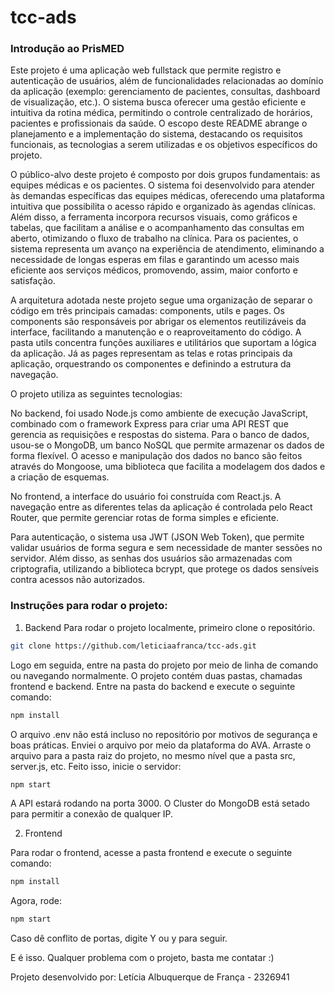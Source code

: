 # tcc-ads
### Introdução ao PrisMED

Este projeto é uma aplicação web fullstack que permite registro e autenticação de usuários, além de funcionalidades relacionadas ao domínio da aplicação (exemplo: gerenciamento de pacientes, consultas, dashboard de visualização, etc.). O sistema busca oferecer uma gestão eficiente e intuitiva da rotina médica, permitindo o controle centralizado de horários, pacientes e profissionais da saúde. O escopo deste README abrange o planejamento e a implementação do sistema, destacando os requisitos funcionais, as tecnologias a serem utilizadas e os objetivos específicos do projeto.

O público-alvo deste projeto é composto por dois grupos fundamentais: as equipes médicas e os pacientes. O sistema foi desenvolvido para atender às demandas específicas das equipes médicas, oferecendo uma plataforma intuitiva que possibilita o acesso rápido e organizado às agendas clínicas. Além disso, a ferramenta incorpora recursos visuais, como gráficos e tabelas, que facilitam a análise e o acompanhamento das consultas em aberto, otimizando o fluxo de trabalho na clínica. Para os pacientes, o sistema representa um avanço na experiência de atendimento, eliminando a necessidade de longas esperas em filas e garantindo um acesso mais eficiente aos serviços médicos, promovendo, assim, maior conforto e satisfação.

A arquitetura adotada neste projeto segue uma organização de separar o código em três principais camadas: components, utils e pages. Os components são responsáveis por abrigar os elementos reutilizáveis da interface, facilitando a manutenção e o reaproveitamento do código. A pasta utils concentra funções auxiliares e utilitários que suportam a lógica da aplicação. Já as pages representam as telas e rotas principais da aplicação, orquestrando os componentes e definindo a estrutura da navegação.

O projeto utiliza as seguintes tecnologias:

No backend, foi usado Node.js como ambiente de execução JavaScript, combinado com o framework Express para criar uma API REST que gerencia as requisições e respostas do sistema. Para o banco de dados, usou-se o MongoDB, um banco NoSQL que permite armazenar os dados de forma flexível. O acesso e manipulação dos dados no banco são feitos através do Mongoose, uma biblioteca que facilita a modelagem dos dados e a criação de esquemas.

No frontend, a interface do usuário foi construída com React.js. A navegação entre as diferentes telas da aplicação é controlada pelo React Router, que permite gerenciar rotas de forma simples e eficiente.

Para autenticação, o sistema usa JWT (JSON Web Token), que permite validar usuários de forma segura e sem necessidade de manter sessões no servidor. Além disso, as senhas dos usuários são armazenadas com criptografia, utilizando a biblioteca bcrypt, que protege os dados sensíveis contra acessos não autorizados.

### Instruções para rodar o projeto:

1. Backend
Para rodar o projeto localmente, primeiro clone o repositório. 
```bash 
git clone https://github.com/leticiaafranca/tcc-ads.git
```
Logo em seguida, entre na pasta do projeto por meio de linha de comando ou navegando normalmente. O projeto contém duas pastas, chamadas frontend e backend. Entre na pasta do backend e execute o seguinte comando:

```bash
npm install
```
O arquivo .env não está incluso no repositório por motivos de segurança e boas práticas. Enviei o arquivo por meio da plataforma do AVA. Arraste o arquivo para a pasta raiz do projeto, no mesmo nível que a pasta src, server.js, etc. Feito isso, inicie o servidor:

```bash
npm start
```
A API estará rodando na porta 3000. O Cluster do MongoDB está setado para permitir a conexão de qualquer IP.

2. Frontend
   
Para rodar o frontend, acesse a pasta frontend e execute o seguinte comando:

```bash
npm install
```

Agora, rode:

```bash
npm start
```

Caso dê conflito de portas, digite Y ou y para seguir. 

E é isso. Qualquer problema com o projeto, basta me contatar :)

Projeto desenvolvido por: Letícia Albuquerque de França - 2326941

